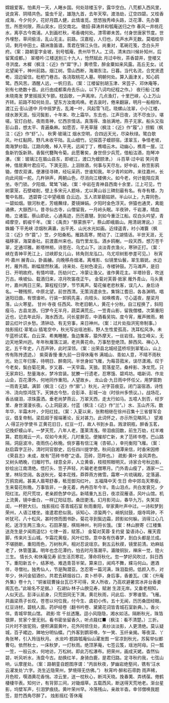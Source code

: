 <!-- { "loadSidebar": true } -->
嫦娥爱客。怕素月一天，人睠乡国。何处琼楼玉宇，露华空白。八荒都入西风里，说良宵、阴晴共色。蛰虫千足，雄虺九首，去年天窄。渡浩劫，辽空四碧。又桂香成海，今夕何夕。花好月圆人健，此情谁觅。悠悠独秀峰头路，泛花潭、先办簔笠。所思何限，燕山吴水，旧交南北。
徵招·薛涛井和瓠庵送归之作
春风一井桃花水，离亭古今南浦。人到画栏秋，弔香魂何处。漂零卿未苦。付身世唐家节度。世外埋愁，草间偷活，乱山无主。前路。汉嘉程，人归也，风声水声无数。莫唱桂华词，剩月中田土。蘋洲渔笛谱。羡君在锦江头住。尚重对，茗碗花笺，念白头开府。（案：路朝銮字金坡，别号瓠庵，贵州毕节人。工词，清末四川候补知州，后留寓成都。）
翠楼吟·江楼送别三十九人，怆然赋此
月过中秋，茶香碧井，登楼又寻洪度。木樨（枫注：《近》作“犀”字。）黄喷雪，醉金粟如来风露。高丘无女。试北望阑干，神州前路。烟江树。雪山西断，海潮东注。日暮。当代名流，合党贤遗耇，泪边留住。枇杷门巷古。各浇取桃花人墓。明朝何处。算入画津关，知心鸥鹭。西风苦。酒醒人远，一帆归去。（案：江楼留别胡玉津、宋芸子、邓休庵等，别有七绝数十首。此行由成都乘舟去乐山，以下八词均纪程之作。）
夜行船·江楼未晓南发
梦里摇摇天乍颤。枕函欹，一声离岸。几点渔灯，十里巴峡，心上万山齐转。前路不知何处旦。望东方汝南鸡唤。老去哀时，倦来翻寐，明月一船相伴。
渡江云·彭山道中
月中摇梦去，乱滩一叶，风起雪飞花。晓螺山泫翠，小小江楼，绿水渺天涯。恒河鬓影，十年来、吹上霜华。东去也、江声日夜，流不尽虫沙。堪嗟。官灯白舫，夜雨青神，忆西京情话。真落得、渔翁满地，燕子无家。船头又指彭山县，想太平、青遍桑麻。如愿否，平羌草屦（枫注：《近》作“履”。）捞鰕（枫注：《近》作“虾”。）。
秋霁·玻璃江
烟水空明，合四远天光，尽染秋绿。鹭白欹风，叶红黏网，野凡未收平陆。乱山细竹。记探荔子蟆颐宿。漾翠玉，争怪老坡，南海梦纱縠。江路向晚，棹入平羌，远闻丁丁，樵唱云木。动幽心，樵青一屋。江鱼新钓饭新熟，香鬓代簪陶令菊。此愿奢矣，身世但少兵荒，借船沽酒，抱琴冲瀑。（案：玻璃江在眉山县东，即岷江，渡口为蟆颐津。）
斗百草·过中岩
笑问青神，借居黄叶君应可。下潠无田，上洄赊酒，何事与天尽左。好中岩，称笠影鸦锄，僧农双课。便瀑径寻碑，经坛采药，世谁知我。年少青衿如昨。来往嘉州，长向此间摇一舵。几杵钟声，两朝山色，尽消向江楼佛火。如今老，何计能陪应真坐。寺门锁。夕阳烟，鹭鸶飞破。（案：中岩在青神县西南十余里，江上可见，竹树蒙笼，石壁峻削，壁上多宋元人题咏，尤以黄山谷三碑刻最有名。有寺有楼，为蜀中名胜。
透碧霄·江中望峨眉
白云边。玉人浓翠藐姑妍。半山以上，九霄同色，一碧如烟。银河秋老，芳蛾蘸绿，菱镜婵娟。夕阳时金色浮天。併猿也通灵，禽能诵佛，大嶽西川。昔寻仙古寺，山僧留我，一月岭头眠。半夜钟，千岩瀑，晴血皓，立诸蛮。蔡山即此，心通禹迹，历历嘉犍。到如今重泛江船。叹白头吟望，青嶂摩空，鹤唳千年。（案：《禹贡》“蔡蒙旅平”，蔡山即峨眉山。用清胡渭说。）
三姝媚·下平羌峡
凉烟秋满灞，出平羌、山光水光如画。近绿遥青，衬小滩簔（枫注：《近》作“蓑”。）笠，夕阳桑柘。雁路高寒，閒动了、江湖情话。半世天涯，无福移家，海棠香社。前渡嘉州来也。指竹里龙泓，酒乡鸥榭。一段天西，想万苍千翠，定通邛雅。断塔林梢，诗思在、乌尤山下。淡淡青衣渔火，寒钟正打。（案：峡在青神平羌江上，过峡即女儿山，转角则龙泓口。乌尤坝树影参差可见。）
秋宵吟·嘉州
展青山，卧画艣。向晚移舟烟渚。离堆影、似镜里仙鬟，翠生眉妩。水边村，雁外雨。断幅居然秋浦。诗来处、在树色凌云，寺楼钟鼓。万马滩声，是旧日、开明故府。有情吟啸，历劫兴亡，冷蒙让渔父。谁作黄花主。半塔铃音，吹送万古。唤坡仙、载酒归来，凉月吹笛夜正午。
金菊对芙蓉·抵家
雁外青山，马头黄叶，嘉州两日三荣。算程程归梦，节节离声。菊花催老悲秋客，误几人、身后诗名。一鞭残照，中原北望，前世西清。无策消遣余生。集锦江耆旧，各各渊明。唱迷阳旧曲，有恨谁听。行装一卸鸦先喜，向枝头、如唤樵青。寸心遥夜，屋梁月落，山火寒星。
甘州·寺夜
任西风、吹老旧朝人，黄花十分秋。自江程换了，斜阳瘦马，古县龙游。归梦今无半月，蔬菜满荒丘。一笠青山影，留我僧楼。次第重阳近也，记去年此际，海水西流。问长星醉否，中酒看吴钩。度今宵，雁声微雨，赖碧云红叶识乡愁。清钟动、有无穷事，来日神州。（案：过片处指洪宪帝制事。）
烛影摇红·翠笔山
插笔空中，秋光写出瑶池影。野人生性爱孤高，洗耳松风净。未午蓝桥试茗。白云深、希夷睡醒。鱼边集客，猿外摩天，一丝岩径。独立峰尖，无边天地荣州迥。年年秋雁落江湖，老共黄花命。万事愁登绝顶。醉西风、禅心入定。五千年史，八百声钟，此时深领。（案：出荣县北城经蓝桥坝到翠笔山，山上传有陈抟遗迹。）
紫萸香慢·重九前一日得休庵书
满城山、青如人意，不晴不雨秋光。劝三年归客，待明日、醉南冈。半世身如飞雁，为莓苔菰米，误尽潇湘。叹于今老矣，鬓白菊花黄。岁又暮、一天早霜。天狼。箭落星茫。桑梓影、净龙荒。只无家弃妇，愁量海水，梦冷宫装。犹賸一行遗老，忍寒饿、碧鸡坊。唱新词、作龙山会，百花潭外，何地同作重阳。人望故乡。
龙山会·九日雨中怀任父，用梦窗韵
一雨青无罅。满郭（枫注：《近》作“廓”。）秋光，卍字苔痕亚。闭门温宿酒，诗性冷、浇向惊鸿弦下。天铸古今愁，合彭泽、彭城一冶（时徐州多愤议。）。战场花，香丛缀泪，凉珠露洒。垂老尚梦燕云，万翠天西，走太行如马。五噫人到否，经岁里、身世漫漫长夜。心上洞庭波，付蓝（枫注：《近》作“兰”。）水、玉山齐泻。数年华，半霜木叶，夕阳红挂。（案：入夏以来，张勲相继在徐州召集十三省督军会议，倡复帝制。梁启超于报端著论，反对甚力。此词怀之，亦示所见略同。）
望湘人·得芷孙学使书
正黄花旧日，红豆一灯，故人书到乡县。溅渌铜瓶，醉香玉茗，记挽虾蟆山半。一梦天荒，八年人老，蓬莱清浅。带泪痕回数，前生万劫，红羊难算。君抱湘云一片。叹如今未死，几时重见。便摧却亡新，未了范砖书卷。巴山路隔，洞庭波冷，夜雨伤心秋晚。倘岁暮有信江淹（杏邨。），幸托衡阳飞雁。（案：赵启霖字芷孙，清时同官御史，后任四川提学使。秋间自湘潭来信，时香宋因修《荣县志》未成，故有“范砖书卷”之语。范砖，范晔也。）
疏影·黄叶
金风弄色。又树头晒晚，归雁时节。绿意全非，人立黄昏，枝枝照眼明灭。诗家合号秋边影，妙绘出江南清绝。悟打头、笠子声轻，片碣老老僧寒月。门外青山瘦了，酒家一二里，林际空阔。各送秋光，菊本花残，莽莽燕方微雪。霜寒一片琉璃殿，定落遍、万鸦宫阙。甚美人眉萼舒春，秪觅御沟红叶。
五福降中天·生日
命中郊岛天寒瘦，生来菊花秋晚。万事皆非，一身无着，冉冉百年今半。青山泪点。共白发衰兄，夕阳红泫。咫尺荒坟，老亲颜色梦中远。新晴重九五日，夜凉双雁语，风叶山馆。机上流黄，镜中垂白，一样辽阳征怨。桑田更浅。幻月影河山，春华九万。失笑双闺，一杯酧大衍。
烛影摇红·答青城石室
秋雨重阳，举家黄叶声中过。一诗和梦到荣州，人语江楼坐。谁遣君悲似我。诉知心、凉蛩两个。峭帆挝鼓，烟寺鸣钟，不听犹可。八十松风，甚时傍而图书卧。菊花寻到鬓边霜，顾影如何躲。消得江心几舵。送浮生两三渔火。石田茅屋，棋局神州，判将长饿。（案：林山腴寄《江楼集送尧生是夕闻雨遥忆》七律一首，赋答。）
金菊对芙蓉·复约叟
蛩语诗心，雁天霞脚，传来片玉山城。乍霜花黄瘦，风叶红惊。意中各有伤春梦，到白头都是兰成。不堪肠断，重阳雨色，万树秋声。相对忍说瑶京。剩五云秋禊，镜里前清。劝麻姑老了，休管蓬瀛。明年也念花潭约，怕去时月落潮平。灞陵铜狄，禅床一觉，镫火三生。
情长久·和休庵见寿
前生活页寒花，薄命将秋化。忽一梦好风吹过，斜日西下。重阳新五十，结茅地、难选青苔半架。算来日，闻鸡不舞，緤马何山。邀酒伴，寻僧社。独秀仙人，节是陶潜亚。怎忍寄一篇河满，珠泪盈把。低颜入市，对年少，休问金貂酒价。共君去耕烟谷口，卖卜桥亭，身后事，香姜瓦。（案：《升庵外集》卷十九：“铜雀砚曹操台瓦已不可得，宋人所收，乃高欢避暑宫冰井台香姜阁瓦也。”此喻名不足据。）
石湖仙·林子山腴见寿，赋谢
生涯无岸。又垂老相知，人似天远。彭泽认前身，只荒田同无下潠。黄花秋雨，问此后、岁寒谁管。飞雁。共画梁燕子长叹。苍苍以何位我，付今生、虞初小传。五十无闻，历历桑田经眼。红豆诗材，碧桃人面。药炉经卷（翻书吟卷、黛黛花词皆青城石室新典。）。香火伴。青城早筑山馆。
疏影·帘
千丝透篾。逗小风隐隐，湘水如活。隔断秋光，珠箔银屏，贫家个里无别。看书密坐留香久，听点屐红■（枫注：看不清楚。）三折。只片时不放驼钩，便积满窗黄叶。花外阿侬住处，素纱淡淡影，人更清绝。莫认疑城，百子裙边，亸地分明仙蝶。门外客到鹦哥唤，乍一笑、玉纤亲揭。等夜深、丫角张琴，引入玲珑秋月。
水龙吟·题路瓠庵仙山濯发图
一官凉到秋光，苏髯举似都曹句。依然秋士，一床秋梦，一灯秋雨。绝顶茅庵，七签云笈，瑶池阿母。只一瓢一笠，一般云水，何地访，万松树。即此万松瀑布。把荣州，画成天姥。杳然仙碧，听风听水，洧盘今古。劫换红羊，身骑白鹿，是君归路。定寻秋约我，七弦山响，认摩崖处。（案：路朝銮自题图序谓：“丙辰秋夜，梦幽岩绝壑间，镌有‘汪水云濯发处’六字。尧生近隐荣州，梦境得无仿佛。”）
秋宵吟·醉和石帚韵
雨声稀，月色皎，噀酒黄花香悄。凉云里，送一枕秋心，断鸿天晓。挽春荑、弄绣葆。倦鹤棲棲华表。知何计，有背郭三间，对锄烟草。五载西风，断送得天荒地老。渐台星影，坞壁军声，引泪梦痕绕。黄叶荣州早。冷落残山，亲故半杳。幸邻僧唤我题签，慈竹西角尽醉了。
烛影摇红·答休庵
